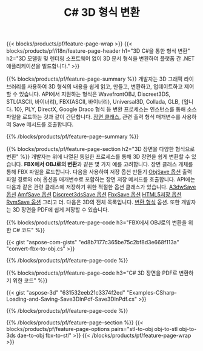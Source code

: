 ﻿---
title: C# 3D 형식 변환
url: /ko/net/conversion/
description: .NET 라이브러리를 통해 몇 줄의 C# 코드로 3D 형식 3ds 3mf amfase att dae drc dxf fbx gltf jt obj ply rvm stl u3d usdz usd vrml x를 변환합니다.
---
{{< blocks/products/pf/feature-page-wrap >}}
{{< blocks/products/pf/i18n/feature-page-header h1="3D C#을 통한 형식 변환" h2="3D 모델링 및 렌더링 소프트웨어 없이 3D 문서 형식을 변환하여 플랫폼 간 .NET 애플리케이션을 빌드합니다." >}}

{{% blocks/products/pf/feature-page-summary %}}
개발자는 3D 그래픽 라이브러리를 사용하여 3D 형식의 내용을 쉽게 읽고, 만들고, 변환하고, 업데이트하고 제어할 수 있습니다. API에서 지원하는 형식은 WavefrontOBJ, Discreet3DS, STL(ASCII, 바이너리), FBX(ASCII, 바이너리), Universal3D, Collada, GLB, {입니다. 10}, PLY, DirectX, Google Draco 형식 등 변환 프로세스는 인스턴스를 통해 소스 파일을 로드하는 것과 같이 간단합니다. [장면 클래스](https://apireference.aspose.com/3d/net/aspose.threed/scene), 관련 출력 형식 매개변수를 사용하여 Save 메서드를 호출합니다.

{{% /blocks/products/pf/feature-page-summary %}}

{{% blocks/products/pf/feature-page-section h2="3D 장면을 다양한 형식으로 변환" %}}
개발자는 위에 나열된 동일한 프로세스를 통해 3D 장면을 쉽게 변환할 수 있습니다. **FBX에서 OBJ로의 변환**과 같은 몇 가지 예를 고려합니다. 장면 클래스 개체를 통해 FBX 파일을 로드합니다. 다음을 사용하여 저장 옵션 만들기 [ObjSave 옵션](https://apireference.aspose.com/3d/net/aspose.threed.formats/objsaveoptions) 출력 파일 경로와 obj 옵션을 매개변수로 포함하는 장면 저장 메서드를 호출합니다. API에는 다음과 같은 관련 클래스에 저장하기 위한 적절한 옵션 클래스가 있습니다. [A3dwSave 옵션](https://apireference.aspose.com/3d/net/aspose.threed.formats/a3dwsaveoptions) [AmfSave 옵션](https://apireference.aspose.com/3d/net/aspose.threed.formats/amfsaveoptions) [Discreet3dsSave 옵션](https://apireference.aspose.com/3d/net/aspose.threed.formats/discreet3dssaveoptions) [FbxSave 옵션](https://apireference.aspose.com/3d/net/aspose.threed.formats/fbxsaveoptions) [HTML5저장 옵션](https://apireference.aspose.com/3d/net/aspose.threed.formats/html5saveoptions) [RvmSave 옵션](https://apireference.aspose.com/3d/net/aspose.threed.formats/rvmsaveoptions) 그리고 더. 다음은 3D의 전체 목록입니다. [변환 형식](https://apireference.aspose.com/3d/net/aspose.threed.formats) 옵션. 또한 개발자는 3D 장면을 PDF에 쉽게 저장할 수 있습니다.

{{% blocks/products/pf/feature-page-code h3="FBX에서 OBJ로의 변환을 위한 C# 코드" %}}

{{< gist "aspose-com-gists" "ed8b7177c365be75c2bf8d3e668f113a" "convert-fbx-to-obj.cs" >}}

{{% /blocks/products/pf/feature-page-code %}}

{{% blocks/products/pf/feature-page-code h3="C# 3D 장면을 PDF로 변환하기 위한 코드" %}}

{{< gist "aspose-3d" "631532eeb21c3374f2ed" "Examples-CSharp-Loading-and-Saving-Save3DInPdf-Save3DInPdf.cs" >}}

{{% /blocks/products/pf/feature-page-code %}}


{{% /blocks/products/pf/feature-page-section %}}
{{< blocks/products/pf/feature-page-options pairs="stl-to-obj obj-to-stl obj-to-3ds dae-to-obj fbx-to-stl" >}}
{{< /blocks/products/pf/feature-page-wrap >}}
